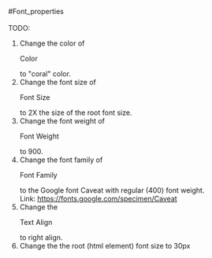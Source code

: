#Font_properties <br>
<br>
TODO: <br>
  1. Change the color of <p>Color</p> to "coral" color. <br>
  2. Change the font size of <p>Font Size</p> to 2X the size of the root font size. <br>
  3. Change the font weight of <p>Font Weight</p> to 900. <br>
  4. Change the font family of <p>Font Family</p> to the Google font Caveat with regular (400) font weight.<br>
  Link: https://fonts.google.com/specimen/Caveat <br>
  5. Change the <p>Text Align</p> to right align. <br>
  6. Change the the root (html element) font size to 30px <br>